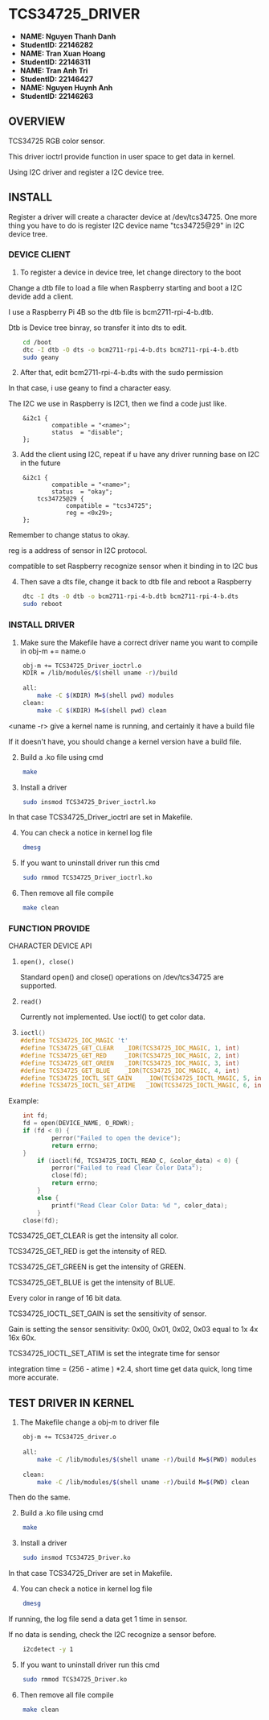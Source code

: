 # TCS34725_DRIVER

- **NAME: Nguyen Thanh Danh**
- **StudentID: 22146282**
- **NAME: Tran Xuan Hoang**
- **StudentID: 22146311**
- **NAME: Tran Anh Tri**
- **StudentID: 22146427**
- **NAME: Nguyen Huynh Anh**
- **StudentID: 22146263**

## OVERVIEW
TCS34725 RGB color sensor.

This driver ioctrl provide function in user space to get data in kernel.  

Using I2C driver and register a I2C device tree. 

## INSTALL

Register a driver will create a character device at /dev/tcs34725.
One more thing you have to do is register I2C device name "tcs34725@29" in I2C device tree.
### DEVICE CLIENT
1. To register a device in device tree, let change directory to the boot

Change a dtb file to load a file when Raspberry starting and boot a I2C devide add a client.

I use a Raspberry Pi 4B so the dtb file is bcm2711-rpi-4-b.dtb.

Dtb is Device tree binray, so transfer it into dts to edit.
```bash
	cd /boot
	dtc -I dtb -O dts -o bcm2711-rpi-4-b.dts bcm2711-rpi-4-b.dtb
	sudo geany	
```
2. After that, edit bcm2711-rpi-4-b.dts with the sudo permission

In that case, i use geany to find a character easy.

The I2C we use in Raspberry is I2C1, then we find a code just like. 
```dts
	&i2c1 {
        	compatible = "<name>";
        	status	= "disable";
	};
```
3. Add the client using I2C, repeat if u have any driver running base on I2C in the future
```dts
	&i2c1 {
        	compatible = "<name>";
        	status	= "okay";
		tcs34725@29 {
        		compatible = "tcs34725";
        		reg = <0x29>;
	};
```
Remember to change status to okay.

reg is a address of sensor in I2C protocol.

compatible to set Raspberry recognize sensor when it binding in to I2C bus

4. Then save a dts file, change it back to dtb file and reboot a Raspberry
```bash
	dtc -I dts -O dtb -o bcm2711-rpi-4-b.dtb bcm2711-rpi-4-b.dts
	sudo reboot
```
### INSTALL DRIVER
1. Make sure the Makefile have a correct driver name you want to compile in obj-m += name.o

```bash
	obj-m += TCS34725_Driver_ioctrl.o
	KDIR = /lib/modules/$(shell uname -r)/build
	
	all:
		make -C $(KDIR) M=$(shell pwd) modules
	clean: 
		make -C $(KDIR) M=$(shell pwd) clean
```

<uname -r> give a kernel name is running, and certainly it have a build file

If it doesn't have, you should change a kernel version have a build file.

2. Build a .ko file using cmd
```bash
	make
```

3. Install a driver
```bash
	sudo insmod TCS34725_Driver_ioctrl.ko
```
In that case TCS34725_Driver_ioctrl are set in Makefile.

4. You can check a notice in kernel log file
```bash
	dmesg
```
5. If you want to uninstall driver run this cmd
```bash
	sudo rmmod TCS34725_Driver_ioctrl.ko
```
6. Then remove all file compile
```bash
	make clean
```
### FUNCTION PROVIDE
CHARACTER DEVICE API
1. ```open(), close()```

   Standard open() and close() operations on /dev/tcs34725 are supported.

2. ```read()```
 
   Currently not implemented. Use ioctl() to get color data.

3. ```c
   ioctl()
   #define TCS34725_IOC_MAGIC 't'
   #define TCS34725_GET_CLEAR   _IOR(TCS34725_IOC_MAGIC, 1, int)
   #define TCS34725_GET_RED     _IOR(TCS34725_IOC_MAGIC, 2, int)
   #define TCS34725_GET_GREEN   _IOR(TCS34725_IOC_MAGIC, 3, int)
   #define TCS34725_GET_BLUE    _IOR(TCS34725_IOC_MAGIC, 4, int)
   #define TCS34725_IOCTL_SET_GAIN    _IOW(TCS34725_IOCTL_MAGIC, 5, int)
   #define TCS34725_IOCTL_SET_ATIME   _IOW(TCS34725_IOCTL_MAGIC, 6, int)
   ```
Example:
```c
	int fd;
	fd = open(DEVICE_NAME, O_RDWR);
	if (fd < 0) {
        	perror("Failed to open the device");
        	return errno;
	}
       	if (ioctl(fd, TCS34725_IOCTL_READ_C, &color_data) < 0) {
        	perror("Failed to read Clear Color Data");    
        	close(fd);
        	return errno;
    	} 
    	else {
        	printf("Read Clear Color Data: %d ", color_data);
    	}
   	close(fd);
```
TCS34725_GET_CLEAR is get the intensity all color. 

TCS34725_GET_RED is get the intensity of RED.

TCS34725_GET_GREEN is get the intensity of GREEN.

TCS34725_GET_BLUE is get the intensity of BLUE.

Every color in range of 16 bit data.

TCS34725_IOCTL_SET_GAIN is set the sensitivity of sensor.

Gain is setting the sensor sensitivity:  0x00, 0x01, 0x02, 0x03 equal to 1x 4x 16x 60x.

TCS34725_IOCTL_SET_ATIM is set the integrate time for sensor

integration time = (256 - atime ) *2.4, short time get data quick, long time more accurate.

## TEST DRIVER IN KERNEL
1. The Makefile change a obj-m to driver file
```bash
	obj-m += TCS34725_driver.o
	
	all:
		make -C /lib/modules/$(shell uname -r)/build M=$(PWD) modules
	
	clean:
		make -C /lib/modules/$(shell uname -r)/build M=$(PWD) clean
```
Then do the same.

2. Build a .ko file using cmd
```bash
	make
```
3. Install a driver
```bash
	sudo insmod TCS34725_Driver.ko
```

In that case TCS34725_Driver are set in Makefile.

4. You can check a notice in kernel log file
```bash
	dmesg
```
If running, the log file send a data get 1 time in sensor.

If no data is sending, check the I2C recognize a sensor before.
```bash
	i2cdetect -y 1
```
5. If you want to uninstall driver run this cmd
```bash
	sudo rmmod TCS34725_Driver.ko
```
6. Then remove all file compile
```bash
	make clean
```
